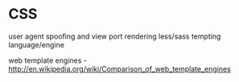 # CSS


user agent spoofing and view port rendering
less/sass tempting language/engine

web template engines - http://en.wikipedia.org/wiki/Comparison_of_web_template_engines